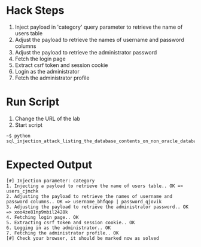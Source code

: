 # Hack Steps

1. Inject payload in 'category' query parameter to retrieve the name of users table
2. Adjust the payload to retrieve the names of username and password columns
3. Adjust the payload to retrieve the administrator password
4. Fetch the login page
5. Extract csrf token and session cookie
6. Login as the administrator
7. Fetch the administrator profile

# Run Script

1. Change the URL of the lab
2. Start script

```
~$ python sql_injection_attack_listing_the_database_contents_on_non_oracle_databases.py
```

# Expected Output

```
[#] Injection parameter: category
1. Injecting a payload to retrieve the name of users table.. OK => users_cjmchk
2. Adjusting the payload to retrieve the names of username and password columns.. OK => username_bhfqop | password_qjovik
3. Adjusting the payload to retrieve the administrator password.. OK => xoo4ze81np9mbil2428k
4. Fetching login page.. OK
5. Extracting csrf token and session cookie.. OK
6. Logging in as the administrator.. OK
7. Fetching the administrator profile.. OK
[#] Check your browser, it should be marked now as solved
```
